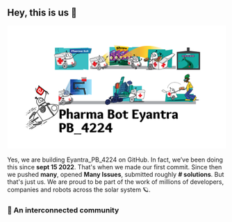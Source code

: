 ## Hey, this is us 👋

![An illustration showing a variety of differently themed Octocats. Monuments from different cities are indicated in the background like the Space Needle, Berlin Fernsehturm and Transamerica Pyramid.](img.png)

Yes, we are building Eyantra_PB_4224 on GitHub. In fact, we’ve been doing this since **sept 15 2022**. That's when we made our first commit. Since then we pushed **many**, opened **Many Issues**, submitted roughly **# solutions**. But that's just us. We are proud  to be part of the work of millions of developers, companies and robots across the solar system 🪐.
### 🍿 An interconnected community

<!--
Made with 🖤
🙇‍♂️🎤⬇️
-->
